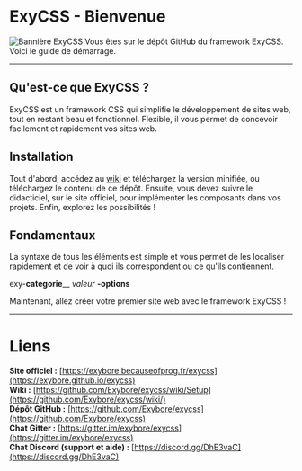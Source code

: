 # ExyCSS - Bienvenue
![Bannière ExyCSS](https://exybore.github.io/img/exycss_banner.png)
Vous êtes sur le dépôt GitHub du framework ExyCSS. Voici le guide de démarrage.

----------
## Qu'est-ce que ExyCSS ?
ExyCSS est un framework CSS qui simplifie le développement de sites web, tout en restant beau et fonctionnel.
Flexible, il vous permet de concevoir facilement et rapidement vos sites web.
## Installation
Tout d'abord, accédez au [wiki](https://github.com/Exybore/exycss/wiki/Setup) et téléchargez la version minifiée, ou téléchargez le contenu de ce dépôt. Ensuite, vous devez suivre le didacticiel, sur le site officiel, pour implémenter les composants dans vos projets. Enfin, explorez les possibilités !
## Fondamentaux
La syntaxe de tous les éléments est simple et vous permet de les localiser rapidement et de voir à quoi ils correspondent ou ce qu'ils contiennent.  


exy-**categorie**\_\_ *valeur* **-options**  


Maintenant, allez créer votre premier site web avec le framework ExyCSS !  

----------
# Liens  
**Site officiel :** [https://exybore.becauseofprog.fr/exycss](https://exybore.github.io/exycss)  
**Wiki :** [https://github.com/Exybore/exycss/wiki/Setup](https://github.com/Exybore/exycss/wiki/)  
**Dépôt GitHub :** [https://github.com/Exybore/exycss](https://github.com/Exybore/exycss)  
**Chat Gitter :** [https://gitter.im/exybore/exycss](https://gitter.im/exybore/exycss)  
**Chat Discord (support et aide) :** [https://discord.gg/DhE3vaC](https://discord.gg/DhE3vaC)  

